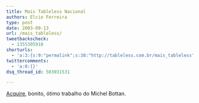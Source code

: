 ```yaml
---
title: Mais Tableless Nacional
authors: Elcio Ferreira
type: post
date: 2003-09-13
url: /mais_tableless/
tweetbackscheck:
  - 1355305918
shorturls:
  - 'a:3:{s:9:"permalink";s:38:"http://tableless.com.br/mais_tableless";s:7:"tinyurl";s:26:"http://tinyurl.com/4yt3sa2";s:4:"isgd";s:19:"http://is.gd/BvTVqk";}'
twittercomments:
  - 'a:0:{}'
dsq_thread_id: 503031531

---
```

[Acquire][1], bonito, ótimo trabalho do Michel Bottan.

 [1]: http://www.acquire.com.br/